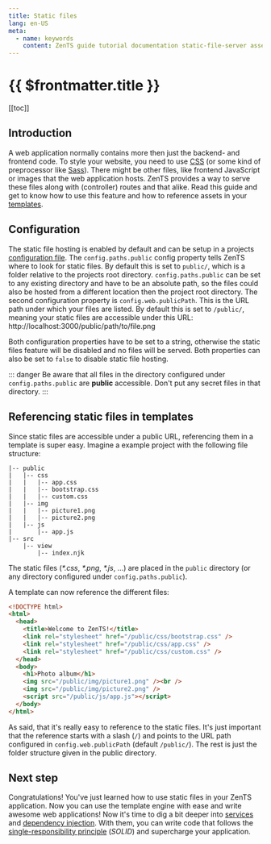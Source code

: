 ```yaml
---
title: Static files
lang: en-US
meta:
  - name: keywords
    content: ZenTS guide tutorial documentation static-file-server assets static files framework mvc TypeScript
---
```


# {{ $frontmatter.title }}

<GuideHeader guide="static_files">
  [[toc]]
</GuideHeader>

## Introduction

A web application normally contains more then just the backend- and frontend code. To style your website, you need to use [CSS](https://en.wikipedia.org/wiki/CSS) (or some kind of preprocessor like [Sass](https://sass-lang.com/)). There might be other files, like frontend JavaScript or images that the web application hosts. ZenTS provides a way to serve these files along with (controller) routes and that alike. Read this guide and get to know how to use this feature and how to reference assets in your [templates](./templates.md).

## Configuration

The static file hosting is enabled by default and can be setup in a projects [configuration file](./../../configuration.md). The `config.paths.public` config property tells ZenTS where to look for static files. By default this is set to `public/`, which is a folder relative to the projects root directory. `config.paths.public` can be set to any existing directory and have to be an absolute path, so the files could also be hosted from a different location then the project root directory. The second configuration property is `config.web.publicPath`. This is the URL path under which your files are listed. By default this is set to `/public/`, meaning your static files are accessible under this URL: http://localhost:3000/public/path/to/file.png

Both configuration properties have to be set to a string, otherwise the static files feature will be disabled and no files will be served. Both properties can also be set to `false` to disable static file hosting.

::: danger
Be aware that all files in the directory configured under `config.paths.public` are **public** accessible. Don't put any secret files in that directory.
:::

## Referencing static files in templates

Since static files are accessible under a public URL, referencing them in a template is super easy. Imagine a example project with the following file structure:

```
|-- public
|   |-- css
|   |   |-- app.css
|   |   |-- bootstrap.css
|   |   |-- custom.css
|   |-- img
|   |   |-- picture1.png
|   |   |-- picture2.png
|   |-- js
|       |-- app.js
|-- src
    |-- view
        |-- index.njk
```

The static files (_\*.css_, _\*.png_, _\*.js_, ...) are placed in the `public` directory (or any directory configured under `config.paths.public`).

A template can now reference the different files:

```html
<!DOCTYPE html>
<html>
  <head>
    <title>Welcome to ZenTS!</title>
    <link rel="stylesheet" href="/public/css/bootstrap.css" />
    <link rel="stylesheet" href="/public/css/app.css" />
    <link rel="stylesheet" href="/public/css/custom.css" />
  </head>
  <body>
    <h1>Photo album</h1>
    <img src="/public/img/picture1.png" /><br />
    <img src="/public/img/picture2.png" />
    <script src="/public/js/app.js"></script>
  </body>
</html>
```

As said, that it's really easy to reference to the static files. It's just important that the reference starts with a slash (`/`) and points to the URL path configured in `config.web.publicPath` (default `/public/`). The rest is just the folder structure given in the public directory.

## Next step

Congratulations! You've just learned how to use static files in your ZenTS application. Now you can use the template engine with ease and write awesome web applications! Now it's time to dig a bit deeper into [services](./services.md) and [dependency injection](dependency_injection). With them, you can write code that follows the [single-responsibility principle](https://en.wikipedia.org/wiki/Single-responsibility_principle) (_SOLID_) and supercharge your application.
